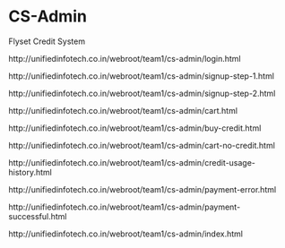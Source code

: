 # CS-Admin
Flyset Credit System

<p>http://unifiedinfotech.co.in/webroot/team1/cs-admin/login.html</p>
<p>http://unifiedinfotech.co.in/webroot/team1/cs-admin/signup-step-1.html</p>
<p>http://unifiedinfotech.co.in/webroot/team1/cs-admin/signup-step-2.html</p>
<p>http://unifiedinfotech.co.in/webroot/team1/cs-admin/cart.html</p>
<p>http://unifiedinfotech.co.in/webroot/team1/cs-admin/buy-credit.html</p>
<p>http://unifiedinfotech.co.in/webroot/team1/cs-admin/cart-no-credit.html</p>
<p>http://unifiedinfotech.co.in/webroot/team1/cs-admin/credit-usage-history.html</p>
<p>http://unifiedinfotech.co.in/webroot/team1/cs-admin/payment-error.html</p>
<p>http://unifiedinfotech.co.in/webroot/team1/cs-admin/payment-successful.html</p>
<p>http://unifiedinfotech.co.in/webroot/team1/cs-admin/index.html</p>